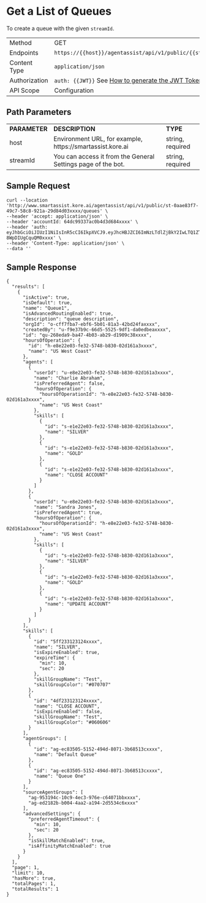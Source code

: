 # Get a List of Queues

To create a queue with the given `streamId`.

<table>
  <tr>
   <td>Method
   </td>
   <td>GET
   </td>
  </tr>
  <tr>
   <td>Endpoints
   </td>
   <td><code>https://{{host}}/agentassist/api/v1/public/{{streamId}}/queues</code>
   </td>
  </tr>
  <tr>
   <td>Content Type
   </td>
   <td><code>application/json</code>
   </td>
  </tr>
  <tr>
   <td>Authorization
   </td>
   <td><code>auth: {{JWT}}</code>
See <a href="https://docs.kore.ai/smartassist/api/api-setup/#Generating_a_JWT_token">How to generate the JWT Token.</a>
   </td>
  </tr>
  <tr>
   <td>API Scope
   </td>
   <td>Configuration
   </td>
  </tr>
</table>

## Path Parameters

<table>
  <tr>
   <td><strong>PARAMETER</strong>
   </td>
   <td><strong>DESCRIPTION</strong>
   </td>
   <td><strong>TYPE</strong>
   </td>
  </tr>
  <tr>
   <td>host
   </td>
   <td>Environment URL, for example, https://smartassist.kore.ai
   </td>
   <td>string, required
   </td>
  </tr>
  <tr>
   <td>streamId
   </td>
   <td>You can access it from the General Settings page of the bot.
   </td>
   <td>string, required
   </td>
  </tr>
</table>

## Sample Request

```
curl --location 'http://www.smartassist.kore.ai/agentassist/api/v1/public/st-0aae83f7-49c7-58c8-921a-29d84d03xxxx/queues' \
--header 'accept: application/json' \
--header 'accountId: 64dc99337ac0b4d3d684xxxx' \
--header 'auth: eyJhbGciOiJIUzI1NiIsInR5cCI6IkpXVCJ9.eyJhcHBJZCI6ImNzLTdlZjBkY2IwLTQ1ZTItNTY3YS1hYzMyLTkwNTA1NzdmMWIyYiJ9.7t145BjU0eZDdlnXYazmqkVT-8WpDIUgCquQM0xxxx' \
--header 'Content-Type: application/json' \
--data ''
```

## Sample Response

```
{
  "results": [
    {
      "isActive": true,
      "isDefault": true,
      "name": "Queue1",
      "isAdvancedRoutingEnabled": true,
      "description": "queue description",
      "orgId": "o-cff7fba7-ebf6-5b01-81a3-42bd24faxxxx",
      "createdBy": "u-f9e37b9c-66d5-5525-9df1-da0edbeaxxxx",
      "id": "qu-268eda9-ba47-4b03-ab29-d1909c38xxxx",
      "hoursOfOperation": {
        "id": "h-e8e22e03-fe32-5748-b830-02d161a3xxxx",
        "name": "US West Coast"
      },
      "agents": [
        {
          "userId": "u-e8e22e03-fe32-5748-b830-02d161a3xxxx",
          "name": "Charlie Abraham",
          "isPreferredAgent": false,
          "hoursOfOperation": {
            "hoursOfOperationId": "h-e8e22e03-fe32-5748-b830-02d161a3xxxx",
            "name": "US West Coast"
          },
          "skills": [
            {
              "id": "s-e1e22e03-fe32-5748-b830-02d161a3xxxx",
              "name": "SILVER"
            },
            {
              "id": "s-e1e22e03-fe32-5748-b830-02d161a3xxxx",
              "name": "GOLD"
            },
            {
              "id": "s-e1e22e03-fe32-5748-b830-02d161a3xxxx",
              "name": "CLOSE ACCOUNT"
            }
          ]
        },
        {
          "userId": "u-e8e22e03-fe32-5748-b830-02d161a3xxxx",
          "name": "Sandra Jones",
          "isPreferredAgent": true,
          "hoursOfOperation": {
            "hoursOfOperationId": "h-e8e22e03-fe32-5748-b830-02d161a3xxxx",
            "name": "US West Coast"
          },
          "skills": [
            {
              "id": "s-e1e22e03-fe32-5748-b830-02d161a3xxxx",
              "name": "SILVER"
            },
            {
              "id": "s-e1e22e03-fe32-5748-b830-02d161a3xxxx",
              "name": "GOLD"
            },
            {
              "id": "s-e1e22e03-fe32-5748-b830-02d161a3xxxx",
              "name": "UPDATE ACCOUNT"
            }
          ]
        }
      ],
      "skills": [
        {
          "id": "5ff233123124xxxx",
          "name": "SILVER",
          "isExpireEnabled": true,
          "expireTime": {
            "min": 10,
            "sec": 20
          },
          "skillGroupName": "Test",
          "skillGroupColor": "#070707"
        },
        {
          "id": "4df233123124xxxx",
          "name": "CLOSE ACCOUNT",
          "isExpireEnabled": false,
          "skillGroupName": "Test",
          "skillGroupColor": "#060606"
        }
      ],
      "agentGroups": [
        {
          "id": "ag-ec83505-5152-494d-8071-3b68513cxxxx",
          "name": "Default Queue"
        },
        {
          "id": "ag-ec83505-5152-494d-8071-3b68513cxxxx",
          "name": "Queue One"
        }
      ],
      "sourceAgentGroups": [
        "ag-953194c-10c9-4ec3-976e-c64071bbxxxx",
        "ag-ed2182b-b004-4aa2-a194-2d5534c6xxxx"
      ],
      "advancedSettings": {
        "preferredAgentTimeout": {
          "min": 10,
          "sec": 20
        },
        "isSkillMatchEnabled": true,
        "isAffinityMatchEnabled": true
      }
    }
  ],
  "page": 1,
  "limit": 10,
  "hasMore": true,
  "totalPages": 1,
  "totalResults": 1
}
```